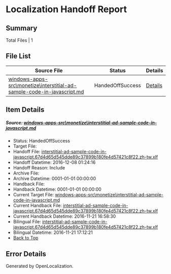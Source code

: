 # <a name='report-top'></a> Localization Handoff Report

## Summary
 Total Files | 1

## File List
 Source File | Status | Details 
 ----------- | ------ | ------- 
 [windows-apps-src\monetize\interstitial-ad-sample-code-in-javascript.md](https://cpubwin.visualstudio.com/windows-uwp/_git/windows-uwp/commit/850558af2947a890b4f63f847318e8911fc737d6?path=windows-apps-src%2Fmonetize%2Finterstitial-ad-sample-code-in-javascript.md&_a=contents) | HandedOffSuccess | [Details](#2d016b24213d658951f97253bf5f8569db1a9e135307)

## Item Details
##### <a name='2d016b24213d658951f97253bf5f8569db1a9e135307'></a> Source: [windows-apps-src\monetize\interstitial-ad-sample-code-in-javascript.md](https://cpubwin.visualstudio.com/windows-uwp/_git/windows-uwp/commit/850558af2947a890b4f63f847318e8911fc737d6?path=windows-apps-src%2Fmonetize%2Finterstitial-ad-sample-code-in-javascript.md&_a=contents)
* Status: HandedOffSuccess
* Target File: 
* Handoff File: [interstitial-ad-sample-code-in-javascript.67d4d65d545dde89c37899b180fe4d57421c8f22.zh-tw.xlf](https://cpubwin.visualstudio.com/windows-uwp/_git/WDCLib.handoff/commit/3366ad4653a06f98f258371530e1f9face027a7a?path=ol-handoff%2Fcpubwin%2Fwindows-uwp.zh-tw%2Fmaster%2Finterstitial-ad-sample-code-in-javascript.67d4d65d545dde89c37899b180fe4d57421c8f22.zh-tw.xlf&_a=contents)
* Handoff Datetime: 2016-12-08 01:24:16
* Handoff Reason: Include
* Archive File: 
* Archive Datetime: 0001-01-01 00:00:00
* Handback File: 
* Handback Datetime: 0001-01-01 00:00:00
* Current Target File: [windows-apps-src\monetize\interstitial-ad-sample-code-in-javascript.md](https://cpubwin.visualstudio.com/windows-uwp/_git/windows-uwp.zh-tw/commit/58a8c1a341030de707600e29d7c5ae280746186f?path=windows-apps-src%2Fmonetize%2Finterstitial-ad-sample-code-in-javascript.md&_a=contents)
* Current Handback File: [interstitial-ad-sample-code-in-javascript.67d4d65d545dde89c37899b180fe4d57421c8f22.zh-tw.xlf](https://cpubwin.visualstudio.com/windows-uwp/_git/WDCLib.handback/commit/3358b2ba764625314bbdf531facddb287072492a?path=ol-handback%2Fcpubwin%2Fwindows-uwp.zh-tw%2Fmaster%2Finterstitial-ad-sample-code-in-javascript.67d4d65d545dde89c37899b180fe4d57421c8f22.zh-tw.xlf&_a=contents)
* Current Handback Datetime: 2016-11-21 16:58:30
* Bilingual File: [interstitial-ad-sample-code-in-javascript.67d4d65d545dde89c37899b180fe4d57421c8f22.zh-tw.xlf](https://cpubwin.visualstudio.com/windows-uwp/_git/WDCLib.handback/commit/3358b2ba764625314bbdf531facddb287072492a?path=ol-handback%2Fcpubwin%2Fwindows-uwp.zh-tw%2Fmaster%2Finterstitial-ad-sample-code-in-javascript.67d4d65d545dde89c37899b180fe4d57421c8f22.zh-tw.xlf&_a=contents)
* Bilingual Datetime: 2016-11-21 17:12:21
* [Back to Top](#report-top)


## Error Details

Generated by OpenLocalization.
